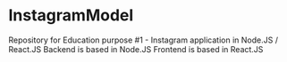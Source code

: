 # InstagramModel
Repository for Education purpose #1 - Instagram application in Node.JS / React.JS
Backend is based in Node.JS
Frontend is based in React.JS

